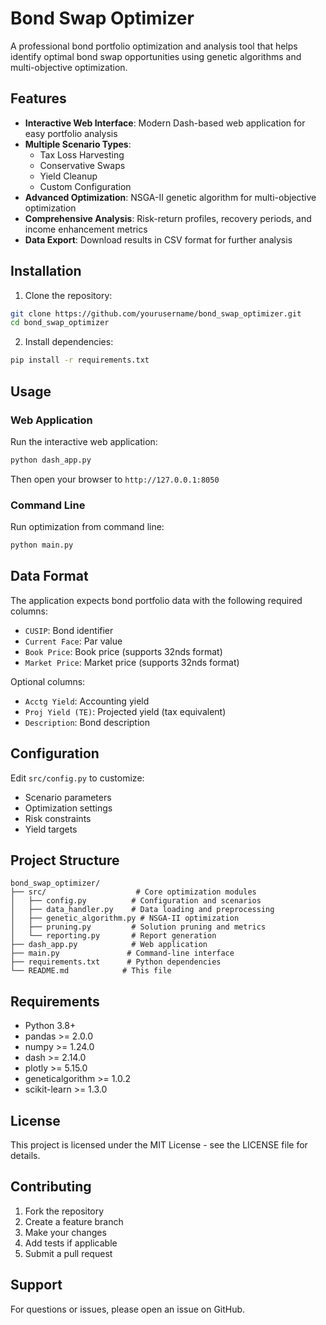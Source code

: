 # Bond Swap Optimizer

A professional bond portfolio optimization and analysis tool that helps identify optimal bond swap opportunities using genetic algorithms and multi-objective optimization.

## Features

- **Interactive Web Interface**: Modern Dash-based web application for easy portfolio analysis
- **Multiple Scenario Types**: 
  - Tax Loss Harvesting
  - Conservative Swaps
  - Yield Cleanup
  - Custom Configuration
- **Advanced Optimization**: NSGA-II genetic algorithm for multi-objective optimization
- **Comprehensive Analysis**: Risk-return profiles, recovery periods, and income enhancement metrics
- **Data Export**: Download results in CSV format for further analysis

## Installation

1. Clone the repository:
```bash
git clone https://github.com/yourusername/bond_swap_optimizer.git
cd bond_swap_optimizer
```

2. Install dependencies:
```bash
pip install -r requirements.txt
```

## Usage

### Web Application
Run the interactive web application:
```bash
python dash_app.py
```
Then open your browser to `http://127.0.0.1:8050`

### Command Line
Run optimization from command line:
```bash
python main.py
```

## Data Format

The application expects bond portfolio data with the following required columns:
- `CUSIP`: Bond identifier
- `Current Face`: Par value
- `Book Price`: Book price (supports 32nds format)
- `Market Price`: Market price (supports 32nds format)

Optional columns:
- `Acctg Yield`: Accounting yield
- `Proj Yield (TE)`: Projected yield (tax equivalent)
- `Description`: Bond description

## Configuration

Edit `src/config.py` to customize:
- Scenario parameters
- Optimization settings
- Risk constraints
- Yield targets

## Project Structure

```
bond_swap_optimizer/
├── src/                    # Core optimization modules
│   ├── config.py          # Configuration and scenarios
│   ├── data_handler.py    # Data loading and preprocessing
│   ├── genetic_algorithm.py # NSGA-II optimization
│   ├── pruning.py         # Solution pruning and metrics
│   └── reporting.py       # Report generation
├── dash_app.py            # Web application
├── main.py               # Command-line interface
├── requirements.txt      # Python dependencies
└── README.md            # This file
```

## Requirements

- Python 3.8+
- pandas >= 2.0.0
- numpy >= 1.24.0
- dash >= 2.14.0
- plotly >= 5.15.0
- geneticalgorithm >= 1.0.2
- scikit-learn >= 1.3.0

## License

This project is licensed under the MIT License - see the LICENSE file for details.

## Contributing

1. Fork the repository
2. Create a feature branch
3. Make your changes
4. Add tests if applicable
5. Submit a pull request

## Support

For questions or issues, please open an issue on GitHub.
